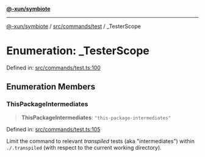 [**@-xun/symbiote**](../../../../README.md)

***

[@-xun/symbiote](../../../../README.md) / [src/commands/test](../README.md) / \_TesterScope

# Enumeration: \_TesterScope

Defined in: [src/commands/test.ts:100](https://github.com/Xunnamius/symbiote/blob/ee28fd25e233e1ad9b7043e0faa8defae74dbe7b/src/commands/test.ts#L100)

## Enumeration Members

### ThisPackageIntermediates

> **ThisPackageIntermediates**: `"this-package-intermediates"`

Defined in: [src/commands/test.ts:105](https://github.com/Xunnamius/symbiote/blob/ee28fd25e233e1ad9b7043e0faa8defae74dbe7b/src/commands/test.ts#L105)

Limit the command to relevant _transpiled_ tests (aka "intermediates")
within `./.transpiled` (with respect to the current working directory).
